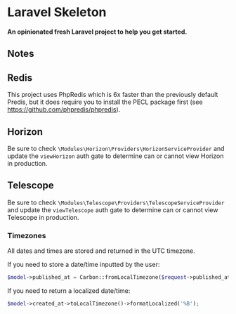 # Laravel Skeleton

**An opinionated fresh Laravel project to help you get started.**

## Notes

## Redis

This project uses PhpRedis which is 6x faster than the previously default Predis, but it does require you to install the PECL package first (see https://github.com/phpredis/phpredis).

## Horizon

Be sure to check `\Modules\Horizon\Providers\HorizonServiceProvider` and update the `viewHorizon` auth gate to determine can or cannot view Horizon in production.

## Telescope

Be sure to check `\Modules\Telescope\Providers\TelescopeServiceProvider` and update the `viewTelescope` auth gate to determine can or cannot view Telescope in production.

### Timezones

All dates and times are stored and returned in the UTC timezone.

If you need to store a date/time inputted by the user:

```php
$model->published_at = Carbon::fromLocalTimezone($request->published_at);
```


If you need to return a localized date/time:

```php
$model->created_at->toLocalTimezone()->formatLocalized('%B');
```
